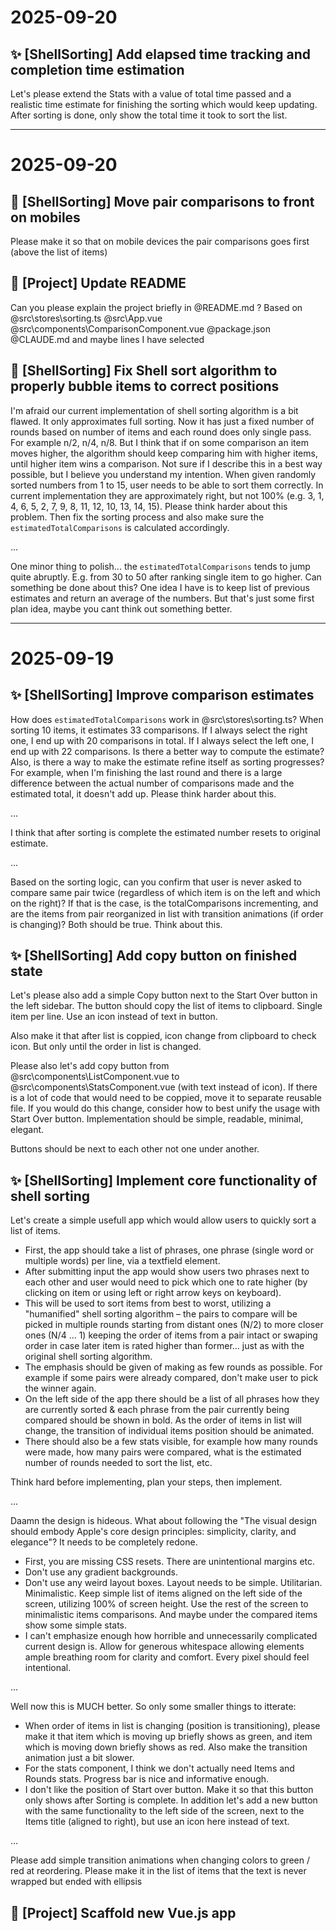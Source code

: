 

# 2025-09-20

## ✨ [ShellSorting] Add elapsed time tracking and completion time estimation

Let's please extend the Stats with a value of total time passed and a realistic time estimate for finishing the sorting which would keep updating. After sorting is done, only show the total time it took to sort the list.

---

# 2025-09-20

## 💎 [ShellSorting] Move pair comparisons to front on mobiles

Please make it so that on mobile devices the pair comparisons goes first (above the list of items)

## 📄 [Project] Update README

Can you please explain the project briefly in @README.md ? Based on @src\stores\sorting.ts @src\App.vue @src\components\ComparisonComponent.vue @package.json @CLAUDE.md and maybe lines I have selected

## 🐛 [ShellSorting] Fix Shell sort algorithm to properly bubble items to correct positions

I'm afraid our current implementation of shell sorting algorithm is a bit flawed. It only approximates full sorting. Now it has just a fixed number of rounds based on number of items and each round does only single pass. For example n/2, n/4, n/8. But I think that if on some comparison an item moves higher, the algorithm should keep comparing him with higher items, until higher item wins a comparison. Not sure if I describe this in a best way possible, but I believe you understand my intention. When given randomly sorted numbers from 1 to 15, user needs to be able to sort them correctly. In current implementation they are approximately right, but not 100% (e.g. 3, 1, 4, 6, 5, 2, 7, 9, 8, 11, 12, 10, 13, 14, 15). Please think harder about this problem. Then fix the sorting process and also make sure the `estimatedTotalComparisons` is calculated accordingly.

...

One minor thing to polish... the `estimatedTotalComparisons` tends to jump quite abruptly. E.g. from 30 to 50 after ranking single item to go higher. Can something be done about this? One idea I have is to keep list of previous estimates and return an average of the numbers. But that's just some first plan idea, maybe you cant think out something better.

---

# 2025-09-19

## ✨ [ShellSorting] Improve comparison estimates

How does `estimatedTotalComparisons` work in @src\stores\sorting.ts? When sorting 10 items, it estimates 33 comparisons. If I always select the right one, I end up with 20 comparisons in total. If I always select the left one, I end up with 22 comparisons. Is there a better way to compute the estimate? Also, is there a way to make the estimate refine itself as sorting progresses? For example, when I'm finishing the last round and there is a large difference between the actual number of comparisons made and the estimated total, it doesn't add up. Please think harder about this.

...

I think that after sorting is complete the estimated number resets to original estimate.

...

Based on the sorting logic, can you confirm that user is never asked to compare same pair twice (regardless of which item is on the left and which on the right)? If that is the case, is the totalComparisons incrementing, and are the items from pair reorganized in list with transition animations (if order is changing)? Both should be true. Think about this.


## ✨ [ShellSorting] Add copy button on finished state

Let's please also add a simple Copy button next to the Start Over button in the left sidebar. The button should copy the list of items to clipboard. Single item per line. Use an icon instead of text in button.

Also make it that after list is coppied, icon change from clipboard to check icon. But only until the order in list is changed.

Please also let's add copy button from @src\components\ListComponent.vue to @src\components\StatsComponent.vue (with text instead of icon). If there is a lot of code that would need to be coppied, move it to separate reusable file. If you would do this change, consider how to best unify the usage with Start Over button. Implementation should be simple, readable, minimal, elegant.

Buttons should be next to each other not one under another.


## ✨ [ShellSorting] Implement core functionality of shell sorting

Let's create a simple usefull app which would allow users to quickly sort a list of items.

- First, the app should take a list of phrases, one phrase (single word or multiple words) per line, via a textfield element.
- After submitting input the app would show users two phrases next to each other and user would need to pick which one to rate higher (by clicking on item or using left or right arrow keys on keyboard).
- This will be used to sort items from best to worst, utilizing a "humanified" shell sorting algorithm – the pairs to compare will be picked in multiple rounds starting from distant ones (N/2) to more closer ones (N/4 ... 1) keeping the order of items from a pair intact or swaping order in case later item is rated higher than former... just as with the original shell sorting algorithm.
- The emphasis should be given of making as few rounds as possible. For example if some pairs were already compared, don't make user to pick the winner again.
- On the left side of the app there should be a list of all phrases how they are currently sorted & each phrase from the pair currently being compared should be shown in bold. As the order of items in list will change, the transition of individual items position should be animated.
- There should also be a few stats visible, for example how many rounds were made, how many pairs were compared, what is the estimated number of rounds needed to sort the list, etc.

Think hard before implementing, plan your steps, then implement.

...

Daamn the design is hideous. What about following the "The visual design should embody Apple's core design principles: simplicity, clarity, and elegance"? It needs to be completely redone.

- First, you are missing CSS resets. There are unintentional margins etc.
- Don't use any gradient backgrounds.
- Don't use any weird layout boxes. Layout needs to be simple. Utilitarian. Minimalistic. Keep simple list of items aligned on the left side of the screen, utilizing 100% of screen height. Use the rest of the screen to minimalistic items comparisons. And maybe under the compared items show some simple stats.
- I can't emphasize enough how horrible and unnecessarily complicated current design is. Allow for generous whitespace allowing elements ample breathing room for clarity and comfort. Every pixel should feel intentional.

...

Well now this is MUCH better. So only some smaller things to itterate:

- When order of items in list is changing (position is transitioning), please make it that item which is moving up briefly shows as green, and item which is moving down briefly shows as red. Also make the transition animation just a bit slower.
- For the stats component, I think we don't actually need Items and Rounds stats. Progress bar is nice and informative enough.
- I don't like the position of Start over button. Make it so that this button only shows after Sorting is complete. In addition let's add a new button with the same functionality to the left side of the screen, next to the Items title (aligned to right), but use an icon here instead of text.

...

Please add simple transition animations when changing colors to green / red at reordering.
Please make it in the list of items that the text is never wrapped but ended with ellipsis


## 🔧 [Project] Scaffold new Vue.js app
